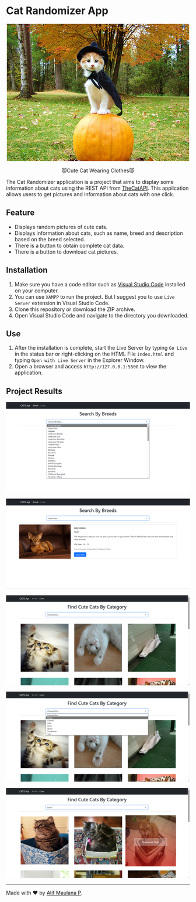 # Cat Randomizer App

<div align=center>
  <img src='./assets/cat1.jpg' alt='thumbnail' />
</div>

<p align=center>😻Cute Cat Wearing Clothes😻</p>

The Cat Randomizer application is a project that aims to display some information about cats using the REST API from [TheCatAPI](https://thecatapi.com/). This application allows users to get pictures and information about cats with one click.

## Feature

- Displays random pictures of cute cats.
- Displays information about cats, such as name, breed and description based on the breed selected.
- There is a button to obtain complete cat data.
- There is a button to download cat pictures.

## Installation

1. Make sure you have a code editor such as [Visual Studio Code](https://code.visualstudio.com/) installed on your computer.
2. You can use `XAMPP` to run the project. But I suggest you to use `Live Server` extension in Visual Studio Code.
3. Clone this repository or download the ZIP archive.
4. Open Visual Studio Code and navigate to the directory you downloaded.

## Use

1. After the installation is complete, start the Live Server by typing `Go Live` in the status bar or right-clicking on the HTML File `index.html` and typing `Open with Live Server` in the Explorer Window.
2. Open a browser and access `http://127.0.0.1:5500` to view the application.

## Project Results

![Result 1](./assets/result1.png)

![Result 2](./assets/result2.png)

![Result 3](./assets/result3.png)

![Result 4](./assets/result4.png)

![Result 5](./assets/result5.png)

---

Made with ❤️ by [Alif Maulana P](https://github.com/AlifMP).
